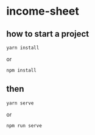 # income-sheet

## how to start a project

```
yarn install

```

or

```
npm install
```

## then

```
yarn serve
```

or

```
npm run serve
```
